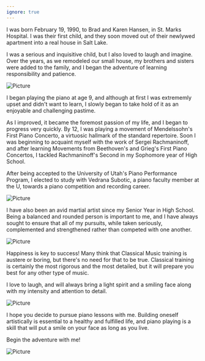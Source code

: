 ```yaml
---
ignore: true
---
```


I was born February 19, 1990, to Brad and Karen Hansen, in St. Marks Hospital. I was their first child, and they soon moved out of their newlywed apartment into a real house in Salt Lake.

I was a serious and inquisitive child, but I also loved to laugh and imagine. Over the years, as we remodeled our small house, my brothers and sisters were added to the family, and I began the adventure of learning responsibility and patience.

![Picture](/pictures/family.jpg)

I began playing the piano at age 9, and although at first I was extrememly upset and didn't want to learn, 
I slowly began to take hold of it as an enjoyable and challenging pastime.

As I improved, it became the foremost passion of my life, and I began to progress very quickly. By 12, I was playing a movement of Mendelssohn's First Piano Concerto, a virtuosic hallmark of the standard repertoire. Soon I was beginning to acquaint myself with the work of Sergei Rachmaninoff, and after learning Movements from Beethoven's and Grieg's First Piano Concertos, I tackled Rachmaninoff's Second in my Sophomore year of High School.

After being accepted to the University of Utah's Piano Performance Program, I elected to study with Vedrana Subotic, a piano faculty member at the U, towards a piano competition and recording career.

![Picture](/pictures/piano.jpg)

I have also been an avid martial artist since my Senior Year in High School. Being a balanced and rounded person is important to me, and I have always sought to ensure that all of my pursuits, while taken seriously, complemented and strengthened rather than competed with one another.

![Picture](/pictures/qi.jpg)

Happiness is key to success! Many think that Classical Music training is austere or boring, but there's no need for that to be true. Classical training is certainly the most rigorous and the most detailed, but it will prepare you best for any other type of music. 

I love to laugh, and will always bring a light spirit and a smiling face along with my intensity and attention to detail.

![Picture](/pictures/pink.jpg)

I hope you decide to pursue piano lessons with me. Building oneself artistically is essential to a healthy and fulfilled life, and piano playing is a skill that will put a smile on your face as long as you live.

Begin the adventure with me!

![Picture](/pictures/forest.jpg)
